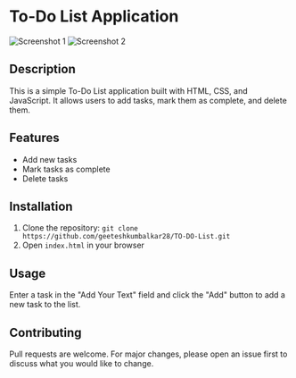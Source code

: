 # To-Do List Application

![Screenshot 1](path/to/screenshot-1.png)
![Screenshot 2](path/to/screenshot-2.png)

## Description
This is a simple To-Do List application built with HTML, CSS, and JavaScript. It allows users to add tasks, mark them as complete, and delete them.

## Features
- Add new tasks
- Mark tasks as complete
- Delete tasks

## Installation
1. Clone the repository: `git clone https://github.com/geeteshkumbalkar28/TO-DO-List.git`
2. Open `index.html` in your browser

## Usage
Enter a task in the "Add Your Text" field and click the "Add" button to add a new task to the list.

## Contributing
Pull requests are welcome. For major changes, please open an issue first to discuss what you would like to change.

